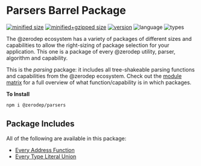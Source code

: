 # Parsers Barrel Package

[![minified size](https://img.shields.io/bundlephobia/min/@zerodep/parsers?style=flat-square&color=blue)](https://bundlephobia.com/package/@zerodep/parsers)
[![minified+gzipped size](https://img.shields.io/bundlephobia/minzip/@zerodep/parsers?style=flat-square&color=blue)](https://bundlephobia.com/package/@zerodep/parsers)
[![version](https://img.shields.io/npm/v/@zerodep/parsers?style=flat-square&color=blue)](https://www.npmjs.com/package/@zerodep/parsers)
![language](https://img.shields.io/github/languages/top/cdepage/zerodep?style=flat-square)
![types](https://img.shields.io/badge/types-included-blue?style=flat-square)

The @zerodep ecosystem has a variety of packages of different sizes and capabilities to allow the right-sizing of package selection for your application. This one is a package of every @zerodep utility, parser, algorithm and capability.

This is the _parsing_ package: it includes all tree-shakeable parsing functions and capabilities from the @zerodep ecosystem. Check out the [module matrix](./modle_methodology.md) for a full overview of what function/capability is in which packages.

**To Install**

```bash
npm i @zerodep/parsers
```

## Package Includes

All of the following are available in this package:

- [Every Address Function](address.md)
- [Every Type Literal Union](types.md)
